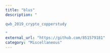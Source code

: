 ```yaml
---
title: "blus"
description: "

qwb_2019_crypto_copperstudy

"
external_url: "https://github.com/851579181"
category: "Miscellaneous"
---
```

